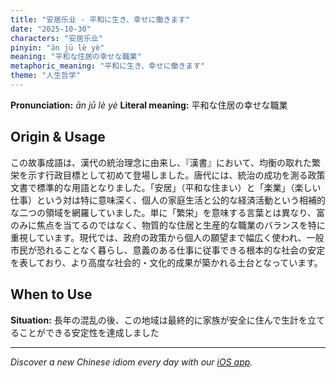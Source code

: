 ```yaml
---
title: "安居乐业 - 平和に生き、幸せに働きます"
date: "2025-10-30"
characters: "安居乐业"
pinyin: "ān jū lè yè"
meaning: "平和な住居の幸せな職業"
metaphoric_meaning: "平和に生き、幸せに働きます"
theme: "人生哲学"
---
```


**Pronunciation:** *ān jū lè yè*
**Literal meaning:** 平和な住居の幸せな職業

## Origin & Usage

この故事成語は、漢代の統治理念に由来し、『漢書』において、均衡の取れた繁栄を示す行政目標として初めて登場しました。唐代には、統治の成功を測る政策文書で標準的な用語となりました。「安居」（平和な住まい）と「楽業」（楽しい仕事）という対は特に意味深く、個人の家庭生活と公的な経済活動という相補的な二つの領域を網羅していました。単に「繁栄」を意味する言葉とは異なり、富のみに焦点を当てるのではなく、物質的な住居と生産的な職業のバランスを特に重視しています。現代では、政府の政策から個人の願望まで幅広く使われ、一般市民が恐れることなく暮らし、意義のある仕事に従事できる根本的な社会の安定を表しており、より高度な社会的・文化的成果が築かれる土台となっています。

## When to Use

**Situation:** 長年の混乱の後、この地域は最終的に家族が安全に住んで生計を立てることができる安定性を達成しました

---

*Discover a new Chinese idiom every day with our [iOS app](https://apps.apple.com/us/app/daily-chinese-idioms/id6740611324).*
